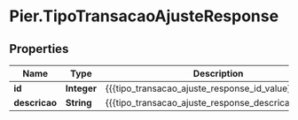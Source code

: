 # Pier.TipoTransacaoAjusteResponse

## Properties
Name | Type | Description | Notes
------------ | ------------- | ------------- | -------------
**id** | **Integer** | {{{tipo_transacao_ajuste_response_id_value}}} | [optional] 
**descricao** | **String** | {{{tipo_transacao_ajuste_response_descricao_value}}} | [optional] 


